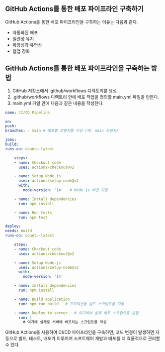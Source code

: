 ## GitHub Actions를 통한 배포 파이프라인 구축하기

GitHub Actions를 통한 배포 파이프라인을 구축하는 이유는 다음과 같다.

- 자동화된 배포
- 일관성 유지
- 확장성과 유연성
- 협업 강화

## GitHub Actions를 통한 배포 파이프라인을 구축하는 방법

1. GitHub 저장소에서 .github/workflows 디렉토리를 생성
2. .github/workflows 디렉토리 안에 배포 작업을 정의할 main.yml 파일을 만든다.
3. main.yml 파일 안에 다음과 같은 내용을 작성한다.

```yaml
name: CI/CD Pipeline

on:
push:
branches: - main # 배포할 브랜치를 지정 (예: main 브랜치)

jobs:
build:
runs-on: ubuntu-latest

    steps:
    - name: Checkout code
      uses: actions/checkout@v2

    - name: Setup Node.js
      uses: actions/setup-node@v2
      with:
        node-version: '14'   # Node.js 버전 지정

    - name: Install dependencies
      run: npm install

    - name: Run tests
      run: npm test

deploy:
needs: build
runs-on: ubuntu-latest

    steps:
    - name: Checkout code
      uses: actions/checkout@v2

    - name: Setup Node.js
      uses: actions/setup-node@v2
      with:
        node-version: '14'

    - name: Install dependencies
      run: npm install

    - name: Build application
      run: npm run build   # 프로덕션용 빌드 스크립트를 지정

    - name: Deploy to server   # 여기에서 실제 배포 스크립트를 실행
      run: |
        # 여기에 실제로 서버에 배포하는 스크립트를 작성
```

GitHub Actions를 사용하여 CI/CD 파이프라인을 구축하면, 코드 변경이 발생하면 자동으로 빌드, 테스트, 배포가 이루어져 소프트웨어 개발과 배포를 더 효율적으로 관리할 수 있다.
